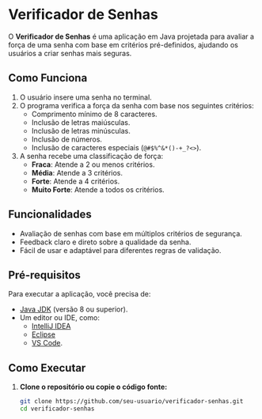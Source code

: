 # Verificador de Senhas

O **Verificador de Senhas** é uma aplicação em Java projetada para avaliar a força de uma senha com base em critérios pré-definidos, ajudando os usuários a criar senhas mais seguras.

## Como Funciona

1. O usuário insere uma senha no terminal.
2. O programa verifica a força da senha com base nos seguintes critérios:
   - Comprimento mínimo de 8 caracteres.
   - Inclusão de letras maiúsculas.
   - Inclusão de letras minúsculas.
   - Inclusão de números.
   - Inclusão de caracteres especiais (`@#$%^&*()-+_?<>`).
3. A senha recebe uma classificação de força:
   - **Fraca**: Atende a 2 ou menos critérios.
   - **Média**: Atende a 3 critérios.
   - **Forte**: Atende a 4 critérios.
   - **Muito Forte**: Atende a todos os critérios.

## Funcionalidades

- Avaliação de senhas com base em múltiplos critérios de segurança.
- Feedback claro e direto sobre a qualidade da senha.
- Fácil de usar e adaptável para diferentes regras de validação.

## Pré-requisitos

Para executar a aplicação, você precisa de:

- [Java JDK](https://www.oracle.com/java/technologies/javase-downloads.html) (versão 8 ou superior).
- Um editor ou IDE, como:
  - [IntelliJ IDEA](https://www.jetbrains.com/idea/)
  - [Eclipse](https://www.eclipse.org/downloads/)
  - [VS Code](https://code.visualstudio.com/).

## Como Executar

1. **Clone o repositório ou copie o código fonte:**

   ```bash
   git clone https://github.com/seu-usuario/verificador-senhas.git
   cd verificador-senhas
